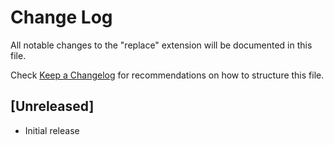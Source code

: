 # Change Log

All notable changes to the "replace" extension will be documented in this file.

Check [Keep a Changelog](http://keepachangelog.com/) for recommendations on how to structure this file.

## [Unreleased]

- Initial release